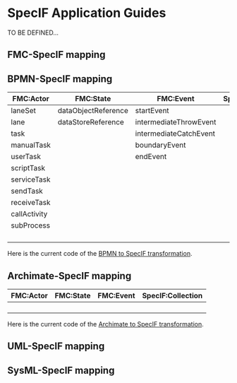 # SpecIF Application Guides

TO BE DEFINED...

## FMC-SpecIF mapping

## BPMN-SpecIF mapping

| FMC:Actor | FMC:State | FMC:Event | SpecIF:Collection |
| --- | --- | --- | --- |
| laneSet | dataObjectReference | startEvent |  |
| lane | dataStoreReference | intermediateThrowEvent |  |
| task |  | intermediateCatchEvent |  |
| manualTask |  | boundaryEvent |  |
| userTask |  | endEvent |  |
| scriptTask |  |  |  |
| serviceTask |  |  |  |
| sendTask |  |  |  |
| receiveTask |  |  |  |
| callActivity |  |  |  |
| subProcess |  |  |  |
|  |  |  |  |
|  |  |  |  |
|  |  |  |  |
|  |  |  |  |

Here is the current code of the [BPMN to SpecIF transformation](https://github.com/GfSE/BPMN-SpecIF-Bridge/blob/master/source/js/BPMN2SpecIF.js).

## Archimate-SpecIF mapping

| FMC:Actor | FMC:State | FMC:Event | SpecIF:Collection |
| --- | --- | --- | --- |
|  |  |  |  |
|  |  |  |  |
|  |  |  |  |
|  |  |  |  |

Here is the current code of the [Archimate to SpecIF transformation](https://github.com/GfSE/Archimate-SpecIF-Bridge/blob/master/source/js/archimate2SpecIF.js).

## UML-SpecIF mapping

## SysML-SpecIF mapping
